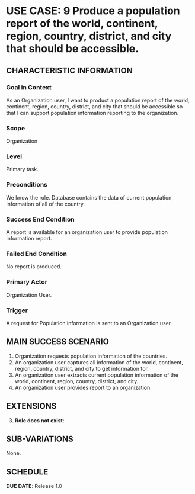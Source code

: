 # USE CASE: 9 Produce a population report of the world, continent, region, country, district, and city that should be accessible.

## CHARACTERISTIC INFORMATION

### Goal in Context

As an Organization user, I want to product a population report of the world, continent, region, country, district, and city that should be accessible so that I can support population information reporting to the organization.

### Scope

Organization

### Level

Primary task.

### Preconditions

We know the role.  Database contains the data of current population information of all of the country.

### Success End Condition

A report is available for an organization user to provide population information report.

### Failed End Condition

No report is produced.

### Primary Actor

Organization User.

### Trigger

A request for Population information is sent to an Organization user.

## MAIN SUCCESS SCENARIO

1. Organization requests population information of the countries.
2. An organization user captures all information of the world, continent, region, country, district, and city to get information for.
3. An organization user extracts current population information of the world, continent, region, country, district, and city.
4. An organization user provides report to an organization.

## EXTENSIONS

3. **Role does not exist**:

## SUB-VARIATIONS

None.

## SCHEDULE

**DUE DATE**: Release 1.0
